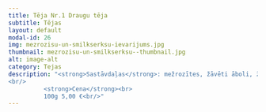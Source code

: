 ```yaml
---
title: Tēja Nr.1 Draugu tēja
subtitle: Tējas
layout: default
modal-id: 26
img: mezrozisu-un-smilkserksu-ievarijums.jpg
thumbnail: mezrozisu-un-smilkserksu--thumbnail.jpg
alt: image-alt
category: Tejas
description: "<strong>Sastāvdaļas</strong>: mežrozītes, žāvēti āboli, žāvētas cidonijas, žāvēti rabarberi, žāvētas apelsīnu mizas, rozīnes.<br/>
<br/>
          <strong>Cena</strong><br>
          100g 5,00 €<br/>"
---
```

